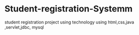 # Student-registration-Systemm
student registration project using technology using html,css,java ,servlet,jdbc, mysql
